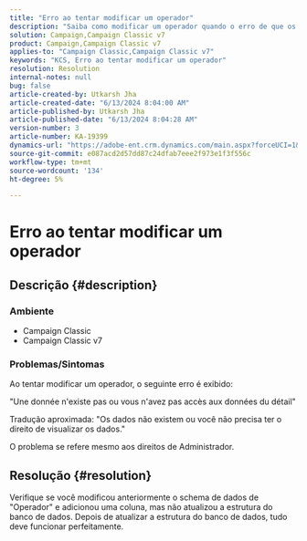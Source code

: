 ```yaml
---
title: "Erro ao tentar modificar um operador"
description: "Saiba como modificar um operador quando o erro de que os dados não existem ou de que você não tem o direito de visualizar dados é exibido."
solution: Campaign,Campaign Classic v7
product: Campaign,Campaign Classic v7
applies-to: "Campaign Classic,Campaign Classic v7"
keywords: "KCS, Erro ao tentar modificar um operador"
resolution: Resolution
internal-notes: null
bug: false
article-created-by: Utkarsh Jha
article-created-date: "6/13/2024 8:04:00 AM"
article-published-by: Utkarsh Jha
article-published-date: "6/13/2024 8:04:28 AM"
version-number: 3
article-number: KA-19399
dynamics-url: "https://adobe-ent.crm.dynamics.com/main.aspx?forceUCI=1&pagetype=entityrecord&etn=knowledgearticle&id=b1304b78-5b29-ef11-840b-000d3a37eaf2"
source-git-commit: e087acd2d57dd87c24dfab7eee2f973e1f3f556c
workflow-type: tm+mt
source-wordcount: '134'
ht-degree: 5%

---
```


# Erro ao tentar modificar um operador

## Descrição {#description}


### <b>Ambiente</b>

- Campaign Classic
- Campaign Classic v7




### <b>Problemas/Sintomas</b>

Ao tentar modificar um operador, o seguinte erro é exibido:

&quot;Une donnée n&#39;existe pas ou vous n&#39;avez pas accès aux données du détail&quot;

Tradução aproximada: &quot;Os dados não existem ou você não precisa ter o direito de visualizar os dados.&quot;

O problema se refere mesmo aos direitos de Administrador.


## Resolução {#resolution}


Verifique se você modificou anteriormente o schema de dados de &quot;Operador&quot; e adicionou uma coluna, mas não atualizou a estrutura do banco de dados. Depois de atualizar a estrutura do banco de dados, tudo deve funcionar perfeitamente.
